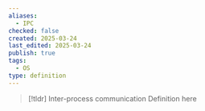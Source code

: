 ```yaml
---
aliases:
  - IPC
checked: false
created: 2025-03-24
last_edited: 2025-03-24
publish: true
tags:
  - OS
type: definition
---
```

>[!tldr] Inter-process communication
>Definition here


